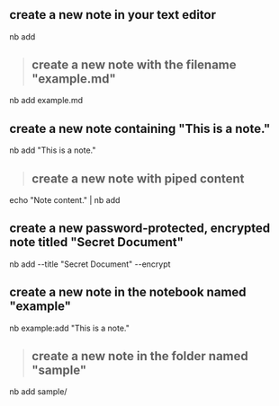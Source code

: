# 

## create a new note in your text editor
 nb add

> ## create a new note with the filename "example.md"
nb add example.md

## create a new note containing "This is a note."
nb add "This is a note."

> ## create a new note with piped content
echo "Note content." | nb add

## create a new password-protected, encrypted note titled "Secret Document"
nb add --title "Secret Document" --encrypt

## create a new note in the notebook named "example"
nb example:add "This is a note."

> ## create a new note in the folder named "sample"
nb add sample/
